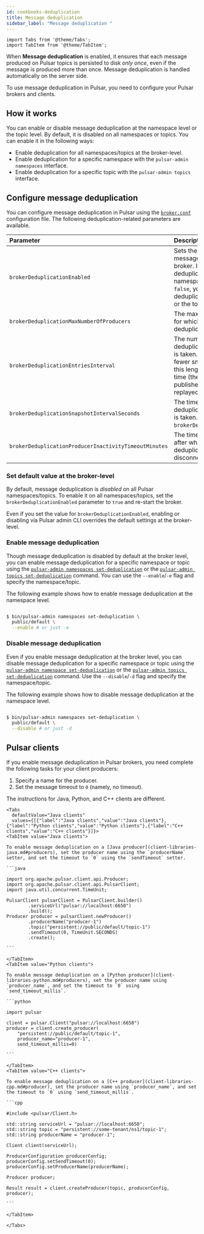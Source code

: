 ```yaml
---
id: cookbooks-deduplication
title: Message deduplication
sidebar_label: "Message deduplication "
---
```


````mdx-code-block
import Tabs from '@theme/Tabs';
import TabItem from '@theme/TabItem';
````


When **Message deduplication** is enabled, it ensures that each message produced on Pulsar topics is persisted to disk *only once*, even if the message is produced more than once. Message deduplication is handled automatically on the server side.

To use message deduplication in Pulsar, you need to configure your Pulsar brokers and clients.

## How it works

You can enable or disable message deduplication at the namespace level or the topic level. By default, it is disabled on all namespaces or topics. You can enable it in the following ways:

* Enable deduplication for all namespaces/topics at the broker-level.
* Enable deduplication for a specific namespace with the `pulsar-admin namespaces` interface.
* Enable deduplication for a specific topic with the `pulsar-admin topics` interface.

## Configure message deduplication

You can configure message deduplication in Pulsar using the [`broker.conf`](reference-configuration.md#broker) configuration file. The following deduplication-related parameters are available.

Parameter | Description | Default
:---------|:------------|:-------
`brokerDeduplicationEnabled` | Sets the default behavior for message deduplication in the Pulsar broker. If it is set to `true`, message deduplication is enabled on all namespaces/topics. If it is set to `false`, you have to enable or disable deduplication at the namespace level or the topic level. | `false`
`brokerDeduplicationMaxNumberOfProducers` | The maximum number of producers for which information is stored for deduplication purposes. | `10000`
`brokerDeduplicationEntriesInterval` | The number of entries after which a deduplication informational snapshot is taken. A larger interval leads to fewer snapshots being taken, though this lengthens the topic recovery time (the time required for entries published after the snapshot to be replayed). | `1000`
`brokerDeduplicationSnapshotIntervalSeconds`| The time period after which a deduplication informational snapshot is taken. It runs simultaneously with `brokerDeduplicationEntriesInterval`. |`120`
`brokerDeduplicationProducerInactivityTimeoutMinutes` | The time of inactivity (in minutes) after which the broker discards deduplication information related to a disconnected producer. | `360` (6 hours)

### Set default value at the broker-level

By default, message deduplication is *disabled* on all Pulsar namespaces/topics. To enable it on all namespaces/topics, set the `brokerDeduplicationEnabled` parameter to `true` and re-start the broker.

Even if you set the value for `brokerDeduplicationEnabled`, enabling or disabling via Pulsar admin CLI overrides the default settings at the broker-level.

### Enable message deduplication

Though message deduplication is disabled by default at the broker level, you can enable message deduplication for a specific namespace or topic using the [`pulsar-admin namespaces set-deduplication`](reference-pulsar-admin.md#namespace-set-deduplication) or the [`pulsar-admin topics set-deduplication`](reference-pulsar-admin.md#topic-set-deduplication) command. You can use the `--enable`/`-e` flag and specify the namespace/topic.

The following example shows how to enable message deduplication at the namespace level.

```bash

$ bin/pulsar-admin namespaces set-deduplication \
  public/default \
  --enable # or just -e

```

### Disable message deduplication

Even if you enable message deduplication at the broker level, you can disable message deduplication for a specific namespace or topic using the [`pulsar-admin namespace set-deduplication`](reference-pulsar-admin.md#namespace-set-deduplication) or the [`pulsar-admin topics set-deduplication`](reference-pulsar-admin.md#topic-set-deduplication) command. Use the `--disable`/`-d` flag and specify the namespace/topic.

The following example shows how to disable message deduplication at the namespace level.

```bash

$ bin/pulsar-admin namespaces set-deduplication \
  public/default \
  --disable # or just -d

```

## Pulsar clients

If you enable message deduplication in Pulsar brokers, you need complete the following tasks for your client producers:

1. Specify a name for the producer.
1. Set the message timeout to `0` (namely, no timeout).

The instructions for Java, Python, and C++ clients are different.

````mdx-code-block
<Tabs
  defaultValue="Java clients"
  values={[{"label":"Java clients","value":"Java clients"},{"label":"Python clients","value":"Python clients"},{"label":"C++ clients","value":"C++ clients"}]}>
<TabItem value="Java clients">

To enable message deduplication on a [Java producer](client-libraries-java.md#producers), set the producer name using the `producerName` setter, and set the timeout to `0` using the `sendTimeout` setter.

```java

import org.apache.pulsar.client.api.Producer;
import org.apache.pulsar.client.api.PulsarClient;
import java.util.concurrent.TimeUnit;

PulsarClient pulsarClient = PulsarClient.builder()
        .serviceUrl("pulsar://localhost:6650")
        .build();
Producer producer = pulsarClient.newProducer()
        .producerName("producer-1")
        .topic("persistent://public/default/topic-1")
        .sendTimeout(0, TimeUnit.SECONDS)
        .create();

```

</TabItem>
<TabItem value="Python clients">

To enable message deduplication on a [Python producer](client-libraries-python.md#producers), set the producer name using `producer_name`, and set the timeout to `0` using `send_timeout_millis`.

```python

import pulsar

client = pulsar.Client("pulsar://localhost:6650")
producer = client.create_producer(
    "persistent://public/default/topic-1",
    producer_name="producer-1",
    send_timeout_millis=0)

```

</TabItem>
<TabItem value="C++ clients">

To enable message deduplication on a [C++ producer](client-libraries-cpp.md#producer), set the producer name using `producer_name`, and set the timeout to `0` using `send_timeout_millis`.

```cpp

#include <pulsar/Client.h>

std::string serviceUrl = "pulsar://localhost:6650";
std::string topic = "persistent://some-tenant/ns1/topic-1";
std::string producerName = "producer-1";

Client client(serviceUrl);

ProducerConfiguration producerConfig;
producerConfig.setSendTimeout(0);
producerConfig.setProducerName(producerName);

Producer producer;

Result result = client.createProducer(topic, producerConfig, producer);

```

</TabItem>

</Tabs>
````
